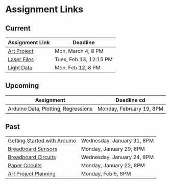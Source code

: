 # Assignment Links

## Current

| Assignment Link                                                                       | Deadline               |
| ------------------------------------------------------------------------------------- | ---------------------- |
| [Art Project](https://classroom.github.com/a/bIlq5O6i)                                | Mon, March 4, 8 PM     |
| [Laser Files](https://github.com/allegheny-college-cmpsc-406-spring-2024/laser-files) | Tues, Feb 13, 12:15 PM |
| [Light Data](https://classroom.github.com/a/DkNyVJpS)                                 | Mon, Feb 12, 8 PM      |

## Upcoming

| Assignment                          | Deadline cd              |
| ----------------------------------- | ------------------------ |
| Arduino Data, Plotting, Regressions | Monday, February 19, 8PM |

## Past

<table><tbody><tr><td><a href="https://github.com/allegheny-college-cmpsc-406-spring-2024/arduino-getting-started">Getting Started with Arduino</a></td><td>Wednesday, January 31, 8PM</td></tr><tr><td><a href="https://classroom.github.com/a/rVY-FDex">Breadboard Sensors</a></td><td>Monday, January 29, 8PM</td></tr><tr><td><a href="https://classroom.github.com/a/uLKZwMI7">Breadboard Circuits</a></td><td>Wednesday, January 24, 8PM</td></tr><tr><td><a href="https://classroom.github.com/a/M3srn37H">Paper Circuits</a></td><td>Monday, January 22, 8PM</td></tr><tr><td><a href="https://classroom.github.com/a/X9aQ_zHa">Art Project Planning</a></td><td>Monday, Feb 5, 8PM</td></tr></tbody></table>
